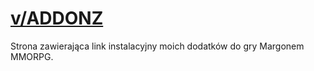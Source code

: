 # [v/ADDONZ](https://vumocode.github.io/vaddonz/main.html)
Strona zawierająca link instalacyjny moich dodatków do gry Margonem MMORPG.
